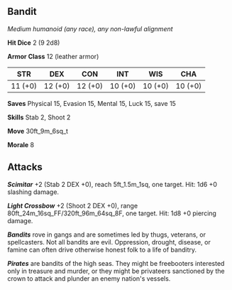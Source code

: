 ## Bandit

*Medium humanoid (any race), any non-lawful alignment*

**Hit Dice** 2 (9 2d8)

**Armor Class** 12 (leather armor)

| STR     | DEX     | CON     | INT     | WIS     | CHA     |
|---------|---------|---------|---------|---------|---------|
| 11 (+0) | 12 (+0) | 12 (+0) | 10 (+0) | 10 (+0) | 10 (+0) |

**Saves** Physical 15, Evasion 15, Mental 15, Luck 15, save 15

**Skills** Stab 2, Shoot 2

**Move** 30ft\_9m\_6sq\_t

**Morale** 8

## Attacks

***Scimitar*** +2 (Stab 2 DEX +0), reach 5ft\_1.5m\_1sq, one target. Hit: 1d6 +0 slashing damage.

***Light Crossbow*** +2 (Shoot 2 DEX +0), range 80ft\_24m\_16sq\_FF/320ft\_96m\_64sq\_8F, one target. Hit: 1d8 +0 piercing damage.

***Bandits*** rove in gangs and are sometimes led by thugs, veterans, or spellcasters. Not all bandits are evil. Oppression, drought, disease, or famine can often drive otherwise honest folk to a life of banditry.

***Pirates*** are bandits of the high seas. They might be freebooters interested only in treasure and murder, or they might be privateers sanctioned by the crown to attack and plunder an enemy nation's vessels.

